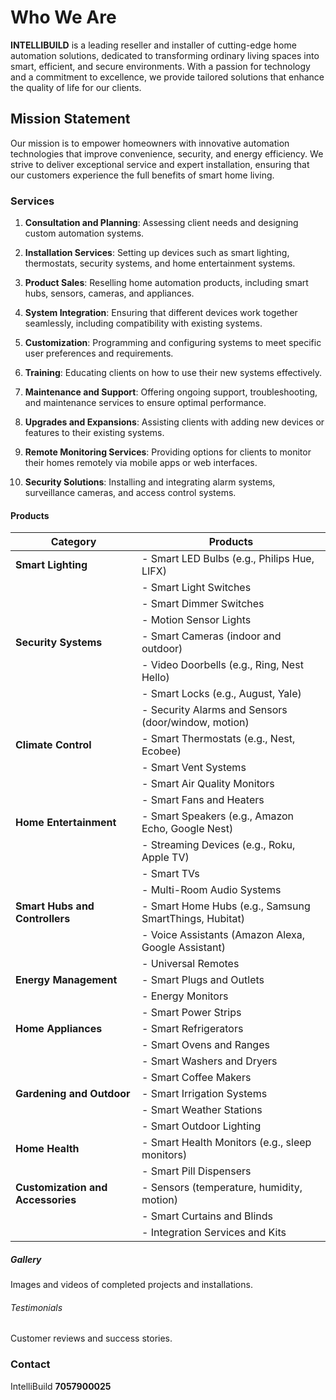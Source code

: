 
# Who We Are

**INTELLIBUILD** is a leading reseller and installer of cutting-edge home automation solutions, dedicated to transforming ordinary living spaces into smart, efficient, and secure environments. With a passion for technology and a commitment to excellence, we provide tailored solutions that enhance the quality of life for our clients.


## Mission Statement

Our mission is to empower homeowners with innovative automation technologies that improve convenience, security, and energy efficiency. We strive to deliver exceptional service and expert installation, ensuring that our customers experience the full benefits of smart home living.

### Services

1. **Consultation and Planning**: Assessing client needs and designing custom automation systems.

2. **Installation Services**: Setting up devices such as smart lighting, thermostats, security systems, and home entertainment systems.

3. **Product Sales**: Reselling home automation products, including smart hubs, sensors, cameras, and appliances.

4. **System Integration**: Ensuring that different devices work together seamlessly, including compatibility with existing systems.

5. **Customization**: Programming and configuring systems to meet specific user preferences and requirements.

6. **Training**: Educating clients on how to use their new systems effectively.

7. **Maintenance and Support**: Offering ongoing support, troubleshooting, and maintenance services to ensure optimal performance.

8. **Upgrades and Expansions**: Assisting clients with adding new devices or features to their existing systems.

9. **Remote Monitoring Services**: Providing options for clients to monitor their homes remotely via mobile apps or web interfaces.

10. **Security Solutions**: Installing and integrating alarm systems, surveillance cameras, and access control systems.


#### Products


| **Category**               | **Products**                                                   |
|----------------------------|---------------------------------------------------------------|
| **Smart Lighting**         | - Smart LED Bulbs (e.g., Philips Hue, LIFX)                  |
|                            | - Smart Light Switches                                        |
|                            | - Smart Dimmer Switches                                       |
|                            | - Motion Sensor Lights                                        |
| **Security Systems**       | - Smart Cameras (indoor and outdoor)                          |
|                            | - Video Doorbells (e.g., Ring, Nest Hello)                   |
|                            | - Smart Locks (e.g., August, Yale)                           |
|                            | - Security Alarms and Sensors (door/window, motion)          |
| **Climate Control**        | - Smart Thermostats (e.g., Nest, Ecobee)                     |
|                            | - Smart Vent Systems                                          |
|                            | - Smart Air Quality Monitors                                  |
|                            | - Smart Fans and Heaters                                      |
| **Home Entertainment**     | - Smart Speakers (e.g., Amazon Echo, Google Nest)            |
|                            | - Streaming Devices (e.g., Roku, Apple TV)                   |
|                            | - Smart TVs                                                  |
|                            | - Multi-Room Audio Systems                                    |
| **Smart Hubs and Controllers** | - Smart Home Hubs (e.g., Samsung SmartThings, Hubitat)   |
|                            | - Voice Assistants (Amazon Alexa, Google Assistant)          |
|                            | - Universal Remotes                                          |
| **Energy Management**      | - Smart Plugs and Outlets                                    |
|                            | - Energy Monitors                                            |
|                            | - Smart Power Strips                                         |
| **Home Appliances**        | - Smart Refrigerators                                        |
|                            | - Smart Ovens and Ranges                                     |
|                            | - Smart Washers and Dryers                                    |
|                            | - Smart Coffee Makers                                         |
| **Gardening and Outdoor**  | - Smart Irrigation Systems                                    |
|                            | - Smart Weather Stations                                      |
|                            | - Smart Outdoor Lighting                                      |
| **Home Health**            | - Smart Health Monitors (e.g., sleep monitors)               |
|                            | - Smart Pill Dispensers                                       |
| **Customization and Accessories** | - Sensors (temperature, humidity, motion)                |
|                            | - Smart Curtains and Blinds                                   |
|                            | - Integration Services and Kits                                |



##### Gallery

Images and videos of completed projects and installations.

###### Testimonials
Customer reviews and success stories.

### Contact 
IntelliBuild
**7057900025**



